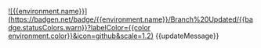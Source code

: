 [![{{environment.name}}](https://badgen.net/badge/{{environment.name}}/Branch%20Updated/{{badge.statusColors.warn}}?labelColor={{color environment.color}}&icon=github&scale=1.2)]({{prdeployPortalUrl}}/{{owner}}/{{repo}}?environment={{environment.name}} 'Open the queue')
{{updateMessage}}
